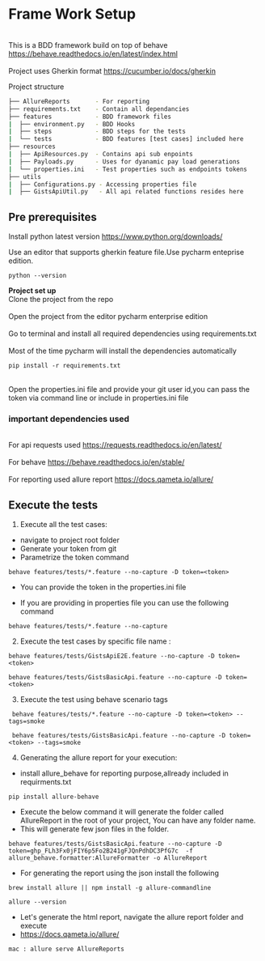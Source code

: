 # Frame Work Setup #
<br>This is a BDD framework build on top of behave https://behave.readthedocs.io/en/latest/index.html </br>
<br>Project uses Gherkin format https://cucumber.io/docs/gherkin </br>

Project structure
```bash
├── AllureReports       - For reporting 
├── requirements.txt    - Contain all dependancies
├── features            - BDD framework files
|  ├── environment.py   - BDD Hooks
|  ├── steps            - BDD steps for the tests
|  └── tests            - BDD features [test cases] included here
├── resources
|  ├── ApiResources.py  - Contains api sub enpoints
|  ├── Payloads.py      - Uses for dyanamic pay load generations
|  └── properties.ini   - Test properties such as endpoints tokens
├── utils
|  ├── Configurations.py - Accessing properties file
|  ├── GistsApiUtil.py   - All api related functions resides here
```

## Pre prerequisites ##
Install  python latest version https://www.python.org/downloads/

Use an editor that supports gherkin feature file.Use pycharm enteprise edition.
```
python --version
```

**Project set up**
<br>Clone the project from the repo</br>
<br>Open the project from the editor pycharm enterprise edition</br>
<br>Go to terminal and install all required dependencies using requirements.txt </br>
<br>Most of the time pycharm will install the dependencies automatically</br>
```
pip install -r requirements.txt
```
<br> Open the properties.ini file and provide your git user id,you can pass the token via command line or include in properties.ini file

### important dependencies used ###
<br>For api requests used  https://requests.readthedocs.io/en/latest/ </br>
<br>For behave https://behave.readthedocs.io/en/stable/ </br>
<br>For reporting used allure report https://docs.qameta.io/allure/ </br>

## Execute the tests ##

1. Execute all the test cases:
* navigate to project root folder
* Generate your token from git
* Parametrize the token command
```
behave features/tests/*.feature --no-capture -D token=<token>
```
* You can provide the token in the properties.ini file

* If you are providing in properties file you can use the following command
```
behave features/tests/*.feature --no-capture
```
2. Execute  the test cases by specific file name :
```
behave features/tests/GistsApiE2E.feature --no-capture -D token=<token>
```
```
behave features/tests/GistsBasicApi.feature --no-capture -D token=<token>
```
3. Execute the test using behave scenario tags
```
 behave features/tests/*.feature --no-capture -D token=<token> --tags=smoke
```
```
 behave features/tests/GistsBasicApi.feature --no-capture -D token=<token> --tags=smoke
```
4. Generating the allure report for your execution:
* install allure_behave for reporting purpose,allready included in requirments.txt
```
pip install allure-behave
```
* Execute the below command it will generate the folder called AllureReport in the root of your project, You can have any folder name.
* This will generate few json files in the folder.
```
behave features/tests/GistsBasicApi.feature --no-capture -D token=ghp_FLh3Fx0jFIY6p5Fo2B241gFJQnPdhDC3PfG7c  -f allure_behave.formatter:AllureFormatter -o AllureReport
```
* For generating the report using the json install the following
```
brew install allure || npm install -g allure-commandline
```
```
allure --version
```
* Let's generate the html report, navigate the allure report folder and execute
* https://docs.qameta.io/allure/
```
mac : allure serve AllureReports
```